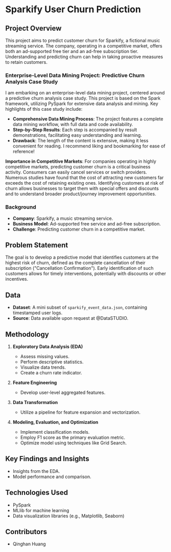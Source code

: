 

# Sparkify User Churn Prediction

## Project Overview
This project aims to predict customer churn for Sparkify, a fictional music streaming service. The company, operating in a competitive market, offers both an ad-supported free tier and an ad-free subscription tier. Understanding and predicting churn can help in taking proactive measures to retain customers.



### Enterprise-Level Data Mining Project: Predictive Churn Analysis Case Study

I am embarking on an enterprise-level data mining project, centered around a predictive churn analysis case study. This project is based on the Spark framework, utilizing PySpark for extensive data analysis and mining. Key highlights of this case study include:

- **Comprehensive Data Mining Process**: The project features a complete data mining workflow, with full data and code availability.
- **Step-by-Step Results**: Each step is accompanied by result demonstrations, facilitating easy understanding and learning.
- **Drawback**: The length of the content is extensive, making it less convenient for reading. I recommend liking and bookmarking for ease of reference!

**Importance in Competitive Markets**: For companies operating in highly competitive markets, predicting customer churn is a critical business activity. Consumers can easily cancel services or switch providers. Numerous studies have found that the cost of attracting new customers far exceeds the cost of retaining existing ones. Identifying customers at risk of churn allows businesses to target them with special offers and discounts and to understand broader product/journey improvement opportunities.



### Background
- **Company**: Sparkify, a music streaming service.
- **Business Model**: Ad-supported free service and ad-free subscription.
- **Challenge**: Predicting customer churn in a competitive market.

## Problem Statement
The goal is to develop a predictive model that identifies customers at the highest risk of churn, defined as the complete cancellation of their subscription ("Cancellation Confirmation"). Early identification of such customers allows for timely interventions, potentially with discounts or other incentives.

## Data
- **Dataset**: A mini subset of `sparkify_event_data.json`, containing timestamped user logs.
- **Source**: Data available upon request at @DataSTUDIO.

## Methodology
1. **Exploratory Data Analysis (EDA)**
   - Assess missing values.
   - Perform descriptive statistics.
   - Visualize data trends.
   - Create a churn rate indicator.

2. **Feature Engineering**
   - Develop user-level aggregated features.

3. **Data Transformation**
   - Utilize a pipeline for feature expansion and vectorization.

4. **Modeling, Evaluation, and Optimization**
   - Implement classification models.
   - Employ F1 score as the primary evaluation metric.
   - Optimize model using techniques like Grid Search.

## Key Findings and Insights
- Insights from the EDA.
- Model performance and comparison.

## Technologies Used
- PySpark
- MLlib for machine learning
- Data visualization libraries (e.g., Matplotlib, Seaborn)

## Contributors
- Qinghan Huang

